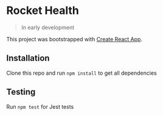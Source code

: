 # Rocket Health

> In early development

This project was bootstrapped with [Create React App](https://github.com/facebookincubator/create-react-app).

## Installation

Clone this repo and run `npm install` to get all dependencies

## Testing

Run `npm test` for Jest tests
